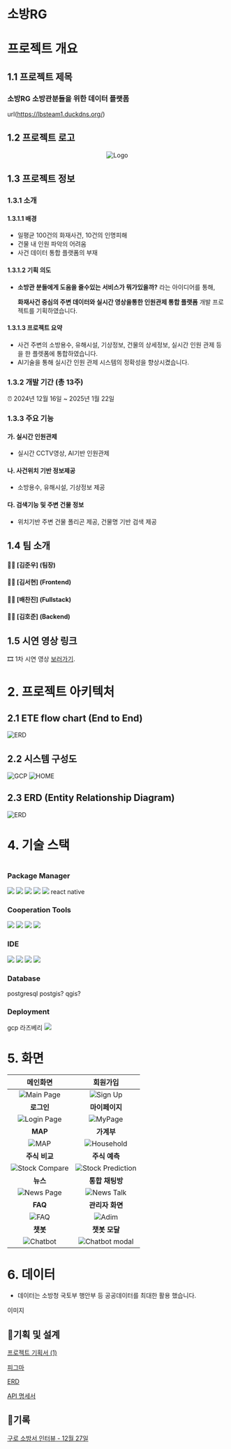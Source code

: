 # 소방RG
# 프로젝트 개요
## 1.1 프로젝트 제목
### 소방RG 소방관분들을 위한 데이터 플랫폼
url(https://lbsteam1.duckdns.org/)

## 1.2 프로젝트 로고

<div align="center">
    <img src="/readme/App_Logo_2.png" alt="Logo">
</div>

## 1.3 프로젝트 정보
### 1.3.1 소개
#### 1.3.1.1 배경
- 일평균 100건의 화재사건, 10건의 인명피해
- 건물 내 인원 파악의 어려움 
- 사건 데이터 통합 플랫폼의 부재


#### 1.3.1.2 기획 의도
- **소방관 분들에게 도움을 줄수있는 서비스가 뭐가있을까?** 라는 아이디어를 통해,

   **화재사건 중심의 주변 데이터와 실시간 영상을통한 인원관제 통합 플랫폼** 개발 프로젝트를 기획하였습니다.


#### 1.3.1.3 프로젝트 요약
- 사건 주변의 소방용수, 유해시설, 기상정보, 건물의 상세정보, 실시간 인원 관제 등을 한 플렛폼에 통합하였습니다. 
- AI기술을 통해 실시간 인원 관제 시스템의 정확성을 향상시켰습니다.

### 1.3.2 개발 기간 (총 13주)
⏰ 2024년 12월 16일 ~ 2025년 1월 22일


### 1.3.3 주요 기능
#### 가. 실시간 인원관제
- 실시간 CCTV영상, AI기반 인원관제
#### 나. 사건위치 기반 정보제공
- 소방용수, 유해시설, 기상정보 제공
#### 다. 검색기능 및 주변 건물 정보
- 위치기반 주변 건물 폴리곤 제공, 건물명 기반 검색 제공 



## 1.4 팀 소개
#### 👩‍💻 [김준우] (팀장)
#### 👩‍💻 [김서현] (Frontend)
#### 👩‍💻 [배찬진] (Fullstack)
#### 👩‍💻 [김호준] (Backend)


## 1.5 시연 영상 링크
🎞 1차 시연 영상 [보러가기]().


# 2. 프로젝트 아키텍처

## 2.1 ETE flow chart (End to End)
![ERD](/readme_image/ERD.png)
## 2.2 시스템 구성도
![GCP](/readme/servergcp.png)
![HOME](/readme/serverhome.png)

## 2.3 ERD (Entity Relationship Diagram)
![ERD](/readme/erd.png)

# 4. 기술 스택


<div style="display:flex; flex-direction:column; align-items:flex-start;">

    
### <div align="center"> Package Manager </div>
<div align="center" >
<img src="https://img.shields.io/badge/Node.js-5FA04E?style=for-the-badge&logo=node.js&logoColor=white">
<img src="https://img.shields.io/badge/Python-3776AB?style=for-the-badge&logo=python&logoColor=white">
<img src="https://img.shields.io/badge/JavaScript-F7DF1E?style=for-the-badge&logo=javascript&logoColor=black">
<img src="https://img.shields.io/badge/CSS-1572B6?style=for-the-badge&logo=css3&logoColor=white">
<img src="https://img.shields.io/badge/React-61DAFB?style=for-the-badge&logo=react&logoColor=black">
  react native
</div>


### <div align="center"> Cooperation Tools </div>
<div align="center">
<img src="https://img.shields.io/badge/Figma-F24E1E?style=for-the-badge&logo=figma&logoColor=white">
<img src="https://img.shields.io/badge/GitHub-181717?style=for-the-badge&logo=github&logoColor=white">
<img src="https://img.shields.io/badge/Google Chrome-4285F4?style=for-the-badge&logo=Google Chrome&logoColor=white">
<img src="https://img.shields.io/badge/Notion-000000?style=for-the-badge&logo=notion&logoColor=white">
</div>


### <div align="center"> IDE </div>
<div align="center">
<img src="https://img.shields.io/badge/Visual Studio Code-007ACC?style=for-the-badge&logo=visualstudiocode&logoColor=white">
<img src="https://img.shields.io/badge/Jupyter-F37626?style=for-the-badge&logo=jupyter&logoColor=white">
<img src="https://img.shields.io/badge/Google Colab-F9AB00?style=for-the-badge&logo=Google Colab&logoColor=black">
<img src="https://img.shields.io/badge/Anaconda-44A833?style=for-the-badge&logo=Anaconda&logoColor=white">
</div>


### <div align="center"> Database </div>
<div align="center"> 
  postgresql
  postgis?
  qgis?
</div>

### <div align="center"> Deployment </div>
<div align="center">
  gcp
  라즈베리
<img src="https://img.shields.io/badge/Docker-2496ED?style=for-the-badge&logo=Docker&logoColor=white">
</div>
</div>


# 5. 화면
| **메인화면**  | **회원가입** |
|:------------:|:------------:|
| ![Main Page](./readme_image/main.png) | ![Sign Up](./readme_image/signUp.png) |
| **로그인**    | **마이페이지** |
| ![Login Page](./readme_image/login.png) | ![MyPage](./readme_image/mypage.png) |
| **MAP**        | **가계부** |
| ![MAP](./readme_image/map.png)  | ![Household](./readme_image/household.png) |
| **주식 비교** | **주식 예측** |
| ![Stock Compare](./readme_image/compareStock.png)  | ![Stock Prediction](./readme_image/predicStock.png) |
| **뉴스**     | **통합 채팅방** |
| ![News Page](./readme_image/news.png)  | ![News Talk](./readme_image/newsTalk.png) |
| **FAQ**   | **관리자 화면** |
| ![FAQ](./readme_image/FAQ.png) | ![Adim](./readme_image/admin.png) |
| **챗봇**    | **챗봇 모달** |
| ![Chatbot](./readme_image/chatbot.png) | ![Chatbot modal](./readme_image/Chatbot-modal.png)|



# 6. 데이터
- 데이터는 소방청 국토부 행안부 등 공공데이터를 최대한 활용 했습니다.

이미지


## 📑기획 및 설계

[프로젝트 기획서 (1)](https://www.notion.so/1-15fe53d1ead580fab8dbfd58365157d6?pvs=21)

[ 피그마](https://www.notion.so/15fe53d1ead58072b8eac135a5885668?pvs=21)

[ERD](https://www.notion.so/ERD-15fe53d1ead58066a508c7b4b22a065e?pvs=21)

[API 명세서](https://www.notion.so/API-15fe53d1ead580fbad80d353d133fc0b?pvs=21)

## 📄기록

[구로 소방서 인터뷰 - 12월 27일](https://www.notion.so/12-27-168e53d1ead5804fade6c4839acf15e4?pvs=21)


